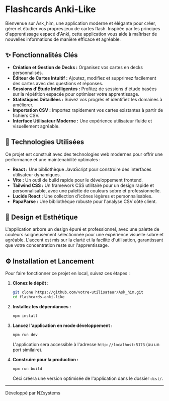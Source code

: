 # Flashcards Anki-Like

Bienvenue sur Ask_him, une application moderne et élégante pour créer, gérer et étudier vos propres jeux de cartes flash. Inspirée par les principes d'apprentissage espacé d'Anki, cette application vous aide à maîtriser de nouvelles informations de manière efficace et agréable.

## ✨ Fonctionnalités Clés

- **Création et Gestion de Decks :** Organisez vos cartes en decks personnalisés.
- **Éditeur de Cartes Intuitif :** Ajoutez, modifiez et supprimez facilement des cartes avec des questions et réponses.
- **Sessions d'Étude Intelligentes :** Profitez de sessions d'étude basées sur la répétition espacée pour optimiser votre apprentissage.
- **Statistiques Détaillées :** Suivez vos progrès et identifiez les domaines à améliorer.
- **Importation CSV :** Importez rapidement vos cartes existantes à partir de fichiers CSV.
- **Interface Utilisateur Moderne :** Une expérience utilisateur fluide et visuellement agréable.

## 🚀 Technologies Utilisées

Ce projet est construit avec des technologies web modernes pour offrir une performance et une maintenabilité optimales :

- **React :** Une bibliothèque JavaScript pour construire des interfaces utilisateur dynamiques.
- **Vite :** Un outil de build rapide pour le développement frontend.
- **Tailwind CSS :** Un framework CSS utilitaire pour un design rapide et personnalisable, avec une palette de couleurs sobre et professionnelle.
- **Lucide React :** Une collection d'icônes légères et personnalisables.
- **PapaParse :** Une bibliothèque robuste pour l'analyse CSV côté client.

## 🎨 Design et Esthétique

L'application arbore un design épuré et professionnel, avec une palette de couleurs soigneusement sélectionnée pour une expérience visuelle sobre et agréable. L'accent est mis sur la clarté et la facilité d'utilisation, garantissant que votre concentration reste sur l'apprentissage.

## ⚙️ Installation et Lancement

Pour faire fonctionner ce projet en local, suivez ces étapes :

1.  **Clonez le dépôt :**
    ```bash
    git clone https://github.com/votre-utilisateur/Ask_him.git
    cd flashcards-anki-like
    ```

2.  **Installez les dépendances :**
    ```bash
    npm install
    ```

3.  **Lancez l'application en mode développement :**
    ```bash
    npm run dev
    ```
    L'application sera accessible à l'adresse `http://localhost:5173` (ou un port similaire).

4.  **Construire pour la production :**
    ```bash
    npm run build
    ```
    Ceci créera une version optimisée de l'application dans le dossier `dist/`.

---

Développé par NZsystems